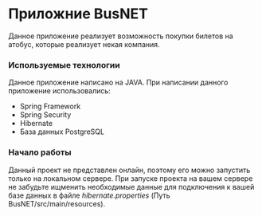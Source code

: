 # Приложние BusNET
Данное приложение реализует возможность покупки билетов на атобус, которые реализует некая компания.

### Используемые технологии

Данное приложение написано на JAVA.
При написании данного приложение использовались:
- Spring Framework
- Spring Security
- Hibernate
- База данных PostgreSQL

### Начало работы

Данный проект не представлен онлайн, поэтому его можно запустить только на локальном сервере. При запуске проекта на вашем сервере не забудьте 
ищменить необходимые данные для подключения к вашей базе данных в файле *hibernate.properties* (Путь BusNET/src/main/resources).
